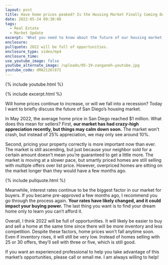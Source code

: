 ```yaml
---
layout: post
title: Have home prices peaked? Is the Housing Market Finally Coming Down?
date: 2022-05-24 09:30:00
tags:
  - Real Estate
  - Market Update
excerpt: 'What you need to know about the future of our housing market. '
enclosure:
pullquote: 2022 will be full of opportunities.
enclosure_type: video/mp4
enclosure_time:
use_youtube_image: false
youtube_alternate_image: /uploads/05-19-zanganeh-youtube.jpg
youtube_code: dMA2126l87I
---
```

{% include youtube.html %}

{% include excerpt.html %}

Will home prices continue to increase, or will we fall into a recession? Today I want to briefly discuss the future of San Diego’s housing market.

In May 2022, the average home price in San Diego reached $1 million. What does this mean for sellers? First, **our market has had crazy-high appreciation recently, but things may calm down soon.** The market won’t crash, but instead of 25% appreciation, we may only see around 10%.

Second, pricing your property correctly is more important now than ever. The market is still ascending, but just because your neighbor sold for a certain amount doesn’t mean you’re guaranteed to get a little more. The market is moving at a slower pace, but smartly priced homes are still selling with multiple offers over list price. However, overpriced homes are sitting on the market longer than they would have a few months ago.

{% include pullquote.html %}

Meanwhile, interest rates continue to be the biggest factor in our market for buyers. If you became pre-approved a few months ago, I recommend you go through the process again. **Your rates have likely changed, and it could impact your buying power.** The last thing you want is to find your dream home only to learn you can’t afford it.

Overall, I think 2022 will be full of opportunities. It will likely be easier to buy and sell a home at the same time since there will be more inventory and less competition. Despite these factors, home prices won’t fall anytime soon. Even if inventory rises, it will still be very low. Instead of homes selling with 25 or 30 offers, they’ll sell with three or five, which is still good.

If you want an experienced professional to help you take advantage of this market’s opportunities, please call or email me. I am always willing to help\!
